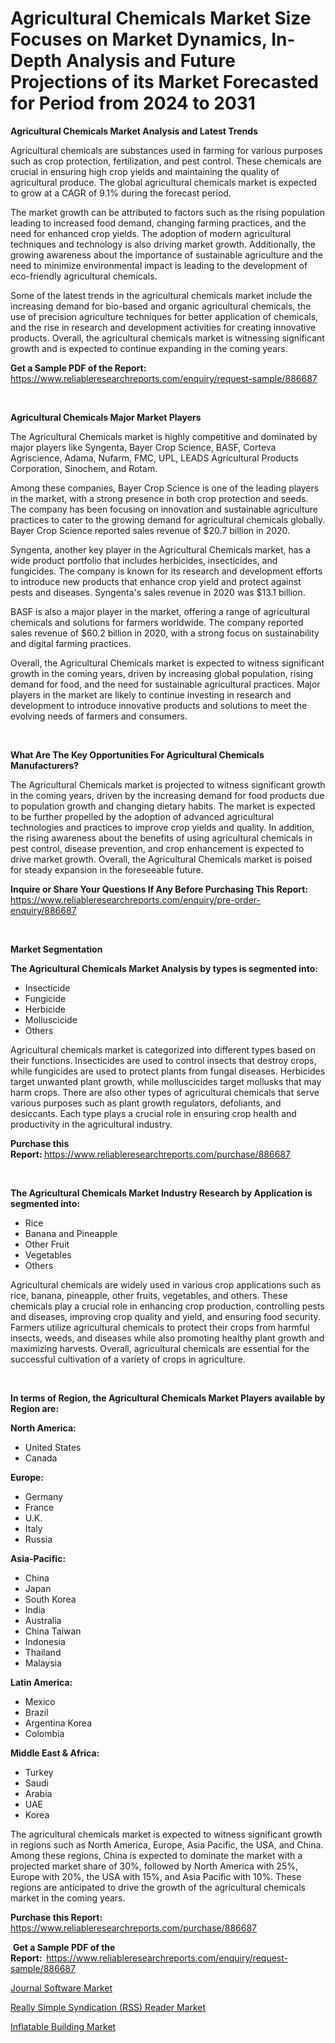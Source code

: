 <p><h1>Agricultural Chemicals Market Size Focuses on Market Dynamics, In-Depth Analysis and Future Projections of its Market Forecasted for Period from 2024 to 2031</h1></p><p><strong>Agricultural Chemicals Market Analysis and Latest Trends</strong></p>
<p><p>Agricultural chemicals are substances used in farming for various purposes such as crop protection, fertilization, and pest control. These chemicals are crucial in ensuring high crop yields and maintaining the quality of agricultural produce. The global agricultural chemicals market is expected to grow at a CAGR of 9.1% during the forecast period.</p><p>The market growth can be attributed to factors such as the rising population leading to increased food demand, changing farming practices, and the need for enhanced crop yields. The adoption of modern agricultural techniques and technology is also driving market growth. Additionally, the growing awareness about the importance of sustainable agriculture and the need to minimize environmental impact is leading to the development of eco-friendly agricultural chemicals.</p><p>Some of the latest trends in the agricultural chemicals market include the increasing demand for bio-based and organic agricultural chemicals, the use of precision agriculture techniques for better application of chemicals, and the rise in research and development activities for creating innovative products. Overall, the agricultural chemicals market is witnessing significant growth and is expected to continue expanding in the coming years.</p></p>
<p><strong>Get a Sample PDF of the Report:&nbsp;</strong> <a href="https://www.reliableresearchreports.com/enquiry/request-sample/886687">https://www.reliableresearchreports.com/enquiry/request-sample/886687</a></p>
<p>&nbsp;</p>
<p><strong>Agricultural Chemicals Major Market Players</strong></p>
<p><p>The Agricultural Chemicals market is highly competitive and dominated by major players like Syngenta, Bayer Crop Science, BASF, Corteva Agriscience, Adama, Nufarm, FMC, UPL, LEADS Agricultural Products Corporation, Sinochem, and Rotam. </p><p>Among these companies, Bayer Crop Science is one of the leading players in the market, with a strong presence in both crop protection and seeds. The company has been focusing on innovation and sustainable agriculture practices to cater to the growing demand for agricultural chemicals globally. Bayer Crop Science reported sales revenue of $20.7 billion in 2020.</p><p>Syngenta, another key player in the Agricultural Chemicals market, has a wide product portfolio that includes herbicides, insecticides, and fungicides. The company is known for its research and development efforts to introduce new products that enhance crop yield and protect against pests and diseases. Syngenta's sales revenue in 2020 was $13.1 billion.</p><p>BASF is also a major player in the market, offering a range of agricultural chemicals and solutions for farmers worldwide. The company reported sales revenue of $60.2 billion in 2020, with a strong focus on sustainability and digital farming practices.</p><p>Overall, the Agricultural Chemicals market is expected to witness significant growth in the coming years, driven by increasing global population, rising demand for food, and the need for sustainable agricultural practices. Major players in the market are likely to continue investing in research and development to introduce innovative products and solutions to meet the evolving needs of farmers and consumers.</p></p>
<p>&nbsp;</p>
<p><strong>What Are The Key Opportunities For Agricultural Chemicals Manufacturers?</strong></p>
<p><p>The Agricultural Chemicals market is projected to witness significant growth in the coming years, driven by the increasing demand for food products due to population growth and changing dietary habits. The market is expected to be further propelled by the adoption of advanced agricultural technologies and practices to improve crop yields and quality. In addition, the rising awareness about the benefits of using agricultural chemicals in pest control, disease prevention, and crop enhancement is expected to drive market growth. Overall, the Agricultural Chemicals market is poised for steady expansion in the foreseeable future.</p></p>
<p><strong>Inquire or Share Your Questions If Any Before Purchasing This Report:</strong> <a href="https://www.reliableresearchreports.com/enquiry/pre-order-enquiry/886687">https://www.reliableresearchreports.com/enquiry/pre-order-enquiry/886687</a></p>
<p>&nbsp;</p>
<p><strong>Market Segmentation</strong></p>
<p><strong>The Agricultural Chemicals Market Analysis by types is segmented into:</strong></p>
<p><ul><li>Insecticide</li><li>Fungicide</li><li>Herbicide</li><li>Molluscicide</li><li>Others</li></ul></p>
<p><p>Agricultural chemicals market is categorized into different types based on their functions. Insecticides are used to control insects that destroy crops, while fungicides are used to protect plants from fungal diseases. Herbicides target unwanted plant growth, while molluscicides target mollusks that may harm crops. There are also other types of agricultural chemicals that serve various purposes such as plant growth regulators, defoliants, and desiccants. Each type plays a crucial role in ensuring crop health and productivity in the agricultural industry.</p></p>
<p><strong>Purchase this Report:&nbsp;</strong><a href="https://www.reliableresearchreports.com/purchase/886687">https://www.reliableresearchreports.com/purchase/886687</a></p>
<p>&nbsp;</p>
<p><strong>The Agricultural Chemicals Market Industry Research by Application is segmented into:</strong></p>
<p><ul><li>Rice</li><li>Banana and Pineapple</li><li>Other Fruit</li><li>Vegetables</li><li>Others</li></ul></p>
<p><p>Agricultural chemicals are widely used in various crop applications such as rice, banana, pineapple, other fruits, vegetables, and others. These chemicals play a crucial role in enhancing crop production, controlling pests and diseases, improving crop quality and yield, and ensuring food security. Farmers utilize agricultural chemicals to protect their crops from harmful insects, weeds, and diseases while also promoting healthy plant growth and maximizing harvests. Overall, agricultural chemicals are essential for the successful cultivation of a variety of crops in agriculture.</p></p>
<p>&nbsp;</p>
<p><strong>In terms of Region, the Agricultural Chemicals Market Players available by Region are:</strong></p>
<p>
    <p> <strong> North America: </strong>
        <ul>
            <li>United States</li>
            <li>Canada</li>
        </ul>
        </p> 
    <p> <strong> Europe: </strong>
        <ul>
            <li>Germany</li>
            <li>France</li>
            <li>U.K.</li>
            <li>Italy</li>
            <li>Russia</li>
        </ul>
        </p> 
    <p> <strong> Asia-Pacific: </strong>
        <ul>
            <li>China</li>
            <li>Japan</li>
            <li>South Korea</li>
            <li>India</li>
            <li>Australia</li>
            <li>China Taiwan</li>
            <li>Indonesia</li>
            <li>Thailand</li>
            <li>Malaysia</li>
        </ul>
        </p> 
    <p> <strong> Latin America: </strong>
        <ul>
            <li>Mexico</li>
            <li>Brazil</li>
            <li>Argentina Korea</li>
            <li>Colombia</li>
        </ul>
        </p> 
    <p> <strong> Middle East & Africa: </strong>
        <ul>
            <li>Turkey</li>
            <li>Saudi</li>
            <li>Arabia</li>
            <li>UAE</li>
            <li>Korea</li>
        </ul>
    </p>
    </p>
<p><p>The agricultural chemicals market is expected to witness significant growth in regions such as North America, Europe, Asia Pacific, the USA, and China. Among these regions, China is expected to dominate the market with a projected market share of 30%, followed by North America with 25%, Europe with 20%, the USA with 15%, and Asia Pacific with 10%. These regions are anticipated to drive the growth of the agricultural chemicals market in the coming years.</p></p>
<p><strong>Purchase this Report: </strong><a href="https://www.reliableresearchreports.com/purchase/886687">https://www.reliableresearchreports.com/purchase/886687</a></p>
<p>&nbsp;<strong>Get a Sample PDF of the Report:&nbsp;&nbsp;</strong><a href="https://www.reliableresearchreports.com/enquiry/request-sample/886687">https://www.reliableresearchreports.com/enquiry/request-sample/886687</a></p>
<p><strong></strong></p>
<p><p><a href="https://view.publitas.com/reportprime-1/journal-software-market-research-report-forecasted-for-period-from-2023-2030-by-market-type-market-application-and-region/">Journal Software Market</a></p><p><a href="https://view.publitas.com/reportprime-1/really-simple-syndication-rss-reader-market-challenges-opportunities-and-growth-drivers-and-major-market-players-forecasted-for-period-from-2023-2030/">Really Simple Syndication (RSS) Reader Market</a></p><p><a href="https://view.publitas.com/reportprime-1/inflatable-building-market-size-growth-outlook-from-2023-to-2030-projecting-at-markets-trends-analysis-by-application-regional-outlook-and-revenue/">Inflatable Building Market</a></p></p>